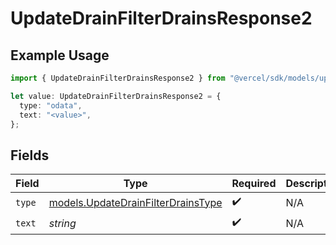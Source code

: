 # UpdateDrainFilterDrainsResponse2

## Example Usage

```typescript
import { UpdateDrainFilterDrainsResponse2 } from "@vercel/sdk/models/updatedrainop.js";

let value: UpdateDrainFilterDrainsResponse2 = {
  type: "odata",
  text: "<value>",
};
```

## Fields

| Field                                                                          | Type                                                                           | Required                                                                       | Description                                                                    |
| ------------------------------------------------------------------------------ | ------------------------------------------------------------------------------ | ------------------------------------------------------------------------------ | ------------------------------------------------------------------------------ |
| `type`                                                                         | [models.UpdateDrainFilterDrainsType](../models/updatedrainfilterdrainstype.md) | :heavy_check_mark:                                                             | N/A                                                                            |
| `text`                                                                         | *string*                                                                       | :heavy_check_mark:                                                             | N/A                                                                            |